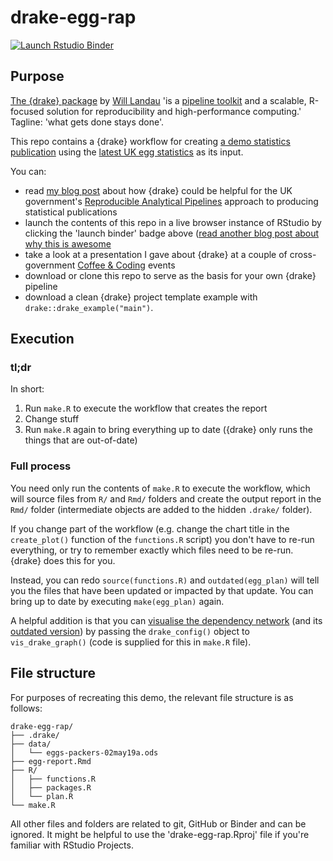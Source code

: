 # drake-egg-rap

[![Launch Rstudio Binder](http://mybinder.org/badge_logo.svg)](https://mybinder.org/v2/gh/matt-dray/drake-egg-rap/master?urlpath=rstudio)

## Purpose

[The {drake} package](https://github.com/ropensci/drake) by [Will Landau](https://wlandau.github.io/) 'is a [pipeline toolkit](https://github.com/pditommaso/awesome-pipeline) and a scalable, R-focused solution for reproducibility and high-performance computing.' Tagline: 'what gets done stays done'.

This repo contains a {drake} workflow for creating [a demo statistics publication](https://matt-dray.github.io/drake-egg-rap/egg-report.html) using the [latest UK egg statistics](https://www.gov.uk/government/statistics/egg-statistics) as its input.

You can:

* read [my blog post](https://www.rostrum.blog/2019/07/23/can-drake-rap/) about how {drake} could be helpful for the UK government's [Reproducible Analytical Pipelines](https://ukgovdatascience.github.io/rap-website/) approach to producing statistical publications
* launch the contents of this repo in a live browser instance of RStudio by clicking the 'launch binder' badge above ([read another blog post about why this is awesome]((https://www.rostrum.blog/2019/08/25/holepunch-drake/))
* take a look at a presentation I gave about {drake} at a couple of cross-government [Coffee & Coding](https://ukgovdatascience.github.io/rap-website/resource-coffee-and-coding.html) events
* download or clone this repo to serve as the basis for your own {drake} pipeline
* download a clean {drake} project template example with `drake::drake_example("main")`.

## Execution

### tl;dr

In short: 

1. Run `make.R` to execute the workflow that creates the report
1. Change stuff
1. Run `make.R` again to bring everything up to date ({drake} only runs the things that are out-of-date)

### Full process

You need only run the contents of `make.R` to execute the workflow, which will source files from `R/` and `Rmd/` folders and create the output report in the `Rmd/` folder (intermediate objects are added to the hidden `.drake/` folder).

If you change part of the workflow (e.g. change the chart title in the `create_plot()` function of the `functions.R` script) you don't have to re-run everything, or try to remember exactly which files need to be re-run. {drake} does this for you.

Instead, you can redo `source(functions.R)` and `outdated(egg_plan)` will tell you the files that have been updated or impacted by that update. You can bring up to date by executing `make(egg_plan)` again.

A helpful addition is that you can [visualise the dependency network](https://matt-dray.github.io/drake-egg-rap/dependency-graph.html) (and its [outdated version](https://matt-dray.github.io/drake-egg-rap/dependency-graph-outdated.html)) by passing the `drake_config()` object to `vis_drake_graph()` (code is supplied for this in `make.R` file).

## File structure

For purposes of recreating this demo, the relevant file structure is as follows:

```
drake-egg-rap/
├── .drake/
├── data/
│   └── eggs-packers-02may19a.ods
├── egg-report.Rmd
├── R/
│   ├── functions.R
│   ├── packages.R
│   └── plan.R
└── make.R
```

All other files and folders are related to git, GitHub or Binder and can be ignored. It might be helpful to use the 'drake-egg-rap.Rproj' file if you're familiar with RStudio Projects.